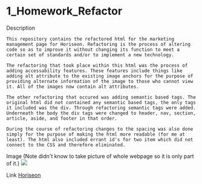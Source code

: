# 1_Homework_Refactor

Description
    
    This repository contains the refactored html for the marketing management page for Horiseon. Refactoring is the process of altering code so as to improve it without changing its function to meet a certain set of standards and/or to implement a new technology. 
    
    The refactoring that took place within this html was the process of adding accessability features. These features include things like adding alt attribute to the existing image anchors for the purpose of providing alternate information of the image to those who cannot view it. All of the images now contain alt attributes. 

    The other refactoring that occured was adding semantic based tags. The original html did not contained any semantic based tags, the only tags it included was the div. Through refactoring semantic tags were added. Underneath the body the div tags were changed to header, nav, section, article, aside, and footer in that order. 

    During the course of refactoring changes to the spacing was also done simply for the purpose of making the html more readable (for me at least). The html also included errant id's for two item which did not connect to the CSS and therefore eliminated.

Image (Note didn't know to take picture of whole webpage so it is only part of it.)
    <img src="images/screenshot.jpg">

Link
    [Horiseon](https://gimbalbyte.github.io/1-Homework-Refactor/)
